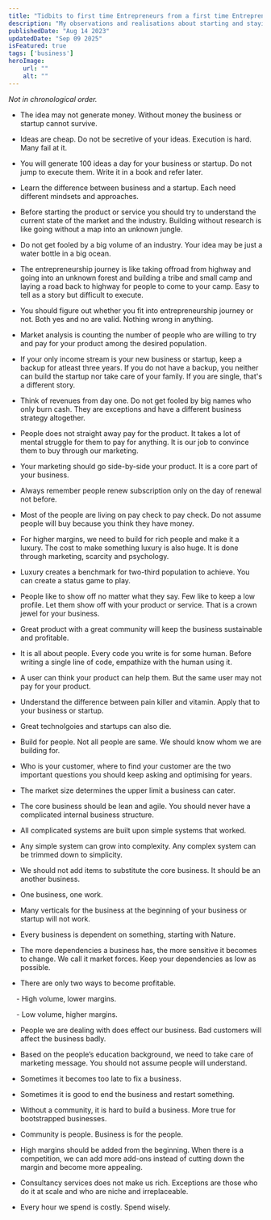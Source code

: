 ```yaml
---
title: "Tidbits to first time Entrepreneurs from a first time Entrepreneuer."
description: "My observations and realisations about starting and staying in the business."
publishedDate: "Aug 14 2023"
updatedDate: "Sep 09 2025"
isFeatured: true
tags: ['business']
heroImage:
    url: ""
    alt: ""
---
```


*Not in chronological order.*

- The idea may not generate money. Without money the business or startup cannot survive.

- Ideas are cheap. Do not be secretive of your ideas. Execution is hard. Many fail at it.

- You will generate 100 ideas a day for your business or startup. Do not jump to execute them. Write it in a book and refer later.

- Learn the difference between business and a startup. Each need different mindsets and approaches.

- Before starting the product or service you should try to understand the current state of the market and the industry. Building without research is like going without a map into an unknown jungle.

- Do not get fooled by a big volume of an industry. Your idea may be just a water bottle in a big ocean.

- The entrepreneurship journey is like taking offroad from highway and going into an unknown forest and building a tribe and small camp and laying a road back to highway for people to come to your camp. Easy to tell as a story but difficult to execute.

- You should figure out whether you fit into entrepreneurship journey or not. Both yes and no are valid. Nothing wrong in anything.

- Market analysis is counting the number of people who are willing to try and pay for your product among the desired population.

- If your only income stream is your new business or startup, keep a backup for atleast three years. If you do not have a backup, you neither can build the startup nor take care of your family. If you are single, that's a different story.

- Think of revenues from day one. Do not get fooled by big names who only burn cash. They are exceptions and have a different business strategy altogether.

- People does not straight away pay for the product. It takes a lot of mental struggle for them to pay for anything. It is our job to convince them to buy through our marketing.

- Your marketing should go side-by-side your product. It is a core part of your business.

- Always remember people renew subscription only on the day of renewal not before.

- Most of the people are living on pay check to pay check. Do not assume people will buy because you think they have money.

- For higher margins, we need to build for rich people and make it a luxury. The cost to make something luxury is also huge. It is done through marketing, scarcity and psychology.

- Luxury creates a benchmark for two-third population to achieve. You can create a status game to play.

- People like to show off no matter what they say. Few like to keep a low profile. Let them show off with your product or service. That is a crown jewel for your business.

- Great product with a great community will keep the business sustainable and profitable.

- It is all about people. Every code you write is for some human. Before writing a single line of code, empathize with the human using it.

- A user can think your product can help them. But the same user may not pay for your product.

- Understand the difference between pain killer and vitamin. Apply that to your business or startup.

- Great technolgoies and startups can also die.

- Build for people. Not all people are same. We should know whom we are building for.

- Who is your customer, where to find your customer are the two important questions you should keep asking and optimising for years.

- The market size determines the upper limit a business can cater.

- The core business should be lean and agile. You should never have a complicated internal business structure.

- All complicated systems are built upon simple systems that worked.

- Any simple system can grow into complexity. Any complex system can be trimmed down to simplicity.

- We should not add items to substitute the core business. It should be an another business.

- One business, one work.

- Many verticals for the business at the beginning of your business or startup will not work.

- Every business is dependent on something, starting with Nature.

- The more dependencies a business has, the more sensitive it becomes to change. We call it market forces. Keep your dependencies as low as possible.

- There are only two ways to become profitable.

    - High volume, lower margins.

    - Low volume, higher margins.

- People we are dealing with does effect our business. Bad customers will affect the business badly.

- Based on the people’s education background, we need to take care of marketing message. You should not assume people will understand.

- Sometimes it becomes too late to fix a business.

- Sometimes it is good to end the business and restart something.

- Without a community, it is hard to build a business. More true for bootstrapped businesses.

- Community is people. Business is for the people.

- High margins should be added from the beginning. When there is a competition, we can add more add-ons instead of cutting down the margin and become more appealing.

- Consultancy services does not make us rich. Exceptions are those who do it at scale and who are niche and irreplaceable.

- Every hour we spend is costly. Spend wisely.
